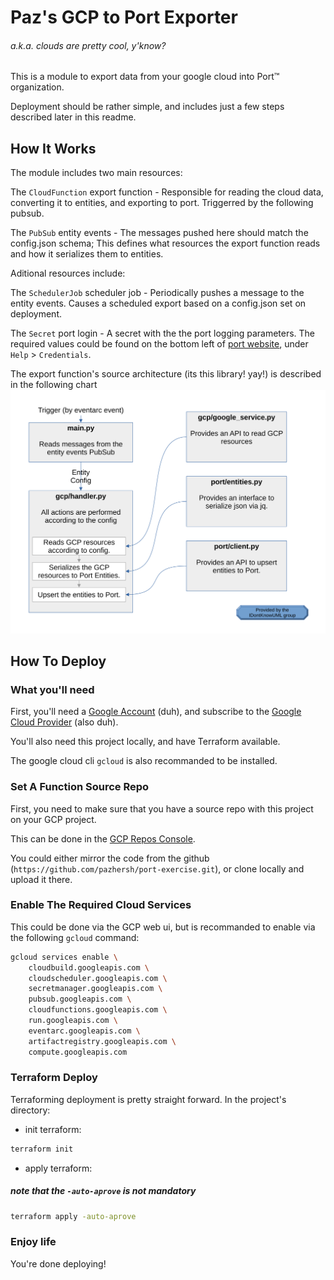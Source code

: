 # Paz's GCP to Port Exporter
###### a.k.a. clouds are pretty cool, y'know?

This is a module to export data from your google cloud into Port™ organization.

Deployment should be rather simple, and includes just a few steps described later in this readme.

## How It Works

The module includes two main resources:

The `CloudFunction` export function - Responsible for reading the cloud data, converting it to entities, and exporting to port. Triggerred by the following pubsub.

The `PubSub` entity events - The messages pushed here should match the config.json schema; This defines what resources the export function reads and how it serializes them to entities.


Aditional resources include:

The `SchedulerJob` scheduler job - Periodically pushes a message to the entity events. Causes a scheduled export based on a config.json set on deployment.

The `Secret` port login - A secret with the the port logging parameters. The required values could be found on the bottom left of [port website](https://www.getport.io), under `Help` > `Credentials`.


The export function's source architecture (its this library! yay!) is described in the following chart
![](./media/flowchart.svg)

## How To Deploy

### What you'll need
First, you'll need a [Google Account](https://www.gmail.com) (duh), and subscribe to the [Google Cloud Provider](https://console.cloud.google.com/) (also duh).

You'll also need this project locally, and have Terraform available.

The google cloud cli `gcloud` is also recommanded to be installed.


### Set A Function Source Repo

First, you need to make sure that you have a source repo with this project on your GCP project.

This can be done in the [GCP Repos Console](https://source.cloud.google.com/repo/connect).

You could either mirror the code from the github (`https://github.com/pazhersh/port-exercise.git`), or clone locally and upload it there.

### Enable The Required Cloud Services

This could be done via the GCP web ui, but is recommanded to enable via the following `gcloud` command:
```bash
gcloud services enable \
    cloudbuild.googleapis.com \
    cloudscheduler.googleapis.com \
    secretmanager.googleapis.com \
    pubsub.googleapis.com \
    cloudfunctions.googleapis.com \
    run.googleapis.com \
    eventarc.googleapis.com \
    artifactregistry.googleapis.com \
    compute.googleapis.com
```

### Terraform Deploy

Terraforming deployment is pretty straight forward.
In the project's directory:

* init terraform:
```bash
terraform init
```

* apply terraform:
##### note that the `-auto-aprove` is not mandatory
```bash
terraform apply -auto-aprove
```

### Enjoy life

You're done deploying!

